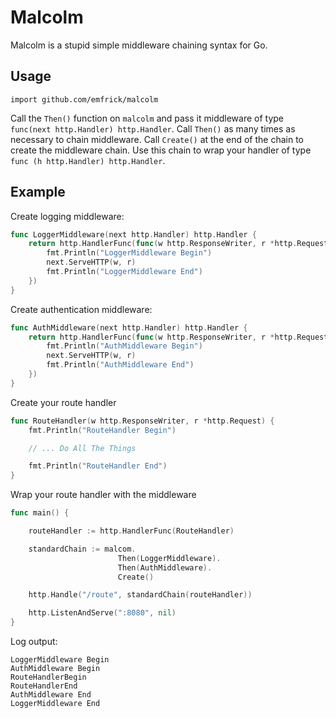 # Malcolm

Malcolm is a stupid simple middleware chaining syntax for Go.

## Usage

`import github.com/emfrick/malcolm`

Call the `Then()` function on `malcolm` and pass it middleware of type `func(next http.Handler) http.Handler`. Call `Then()` as many times as necessary to chain middleware. Call `Create()` at the end of the chain to create the middleware chain. Use this chain to wrap your handler of type `func (h http.Handler) http.Handler`.

## Example
Create logging middleware:
```go
func LoggerMiddleware(next http.Handler) http.Handler {
	return http.HandlerFunc(func(w http.ResponseWriter, r *http.Request) {
		fmt.Println("LoggerMiddleware Begin")
		next.ServeHTTP(w, r)
		fmt.Println("LoggerMiddleware End")
	})
}
```

Create authentication middleware:
```go
func AuthMiddleware(next http.Handler) http.Handler {
	return http.HandlerFunc(func(w http.ResponseWriter, r *http.Request) {
		fmt.Println("AuthMiddleware Begin")
		next.ServeHTTP(w, r)
		fmt.Println("AuthMiddleware End")
	})
}
```

Create your route handler
```go
func RouteHandler(w http.ResponseWriter, r *http.Request) {
    fmt.Println("RouteHandler Begin")

    // ... Do All The Things

    fmt.Println("RouteHandler End")
}
```

Wrap your route handler with the middleware
```go
func main() {

    routeHandler := http.HandlerFunc(RouteHandler)

    standardChain := malcom.
                        Then(LoggerMiddleware).
                        Then(AuthMiddleware).
                        Create()

    http.Handle("/route", standardChain(routeHandler))

    http.ListenAndServe(":8080", nil)
}
```

Log output:
```
LoggerMiddleware Begin
AuthMiddleware Begin
RouteHandlerBegin
RouteHandlerEnd
AuthMiddleware End
LoggerMiddleware End
```